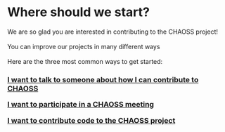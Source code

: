 <h1> Where should we start?</h1>

We are so glad you are interested in contributing to the CHAOSS project!<br>
<br>You can improve our projects in many different ways
<br><br>
Here are the three most common ways to get started:

<h3>
<a href="#talk">I want to talk to someone about how I can contribute to CHAOSS</a>

<a href="#meetings">I want to participate in a CHAOSS meeting</a>

<a href="#code">I want to contribute code to the CHAOSS project</a>
</h3>